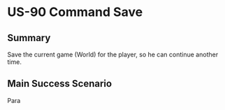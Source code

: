 # US-90 Command Save

## Summary

Save the current game (World) for the player, so he can continue another time.
  
## Main Success Scenario

Para
